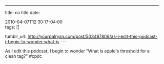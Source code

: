 ---
title: no title
date:

 2010-04-07T12:30:17-04:00  
tags:  []

tumblr_url:
http://yourpalryan.com/post/503497806/as-i-edit-this-podcast-i-begin-to-wonder-what-is
\-\--

As I edit this podcast, I begin to wonder "What is apple's threshold for
a clean tag?" \#cpdc
